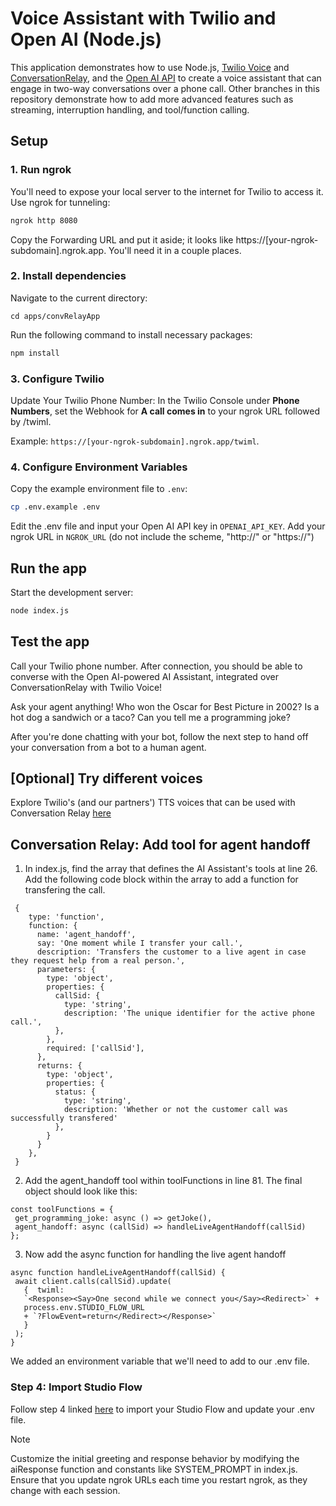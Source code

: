 # Voice Assistant with Twilio and Open AI (Node.js)

This application demonstrates how to use Node.js, [Twilio Voice](https://www.twilio.com/docs/voice) and [ConversationRelay](https://www.twilio.com/docs/voice/twiml/connect/conversationrelay), and the [Open AI API](https://docs.anthropic.com) to create a voice assistant that can engage in two-way conversations over a phone call. Other branches in this repository demonstrate how to add more advanced features such as streaming, interruption handling, and tool/function calling.


## Setup

### 1. Run ngrok

You'll need to expose your local server to the internet for Twilio to access it. Use ngrok for tunneling:

```bash
ngrok http 8080
```

Copy the Forwarding URL and put it aside; it looks like https://[your-ngrok-subdomain].ngrok.app. You'll need it in a couple places.

### 2. Install dependencies

Navigate to the current directory:
```
cd apps/convRelayApp
```
Run the following command to install necessary packages:

```bash
npm install
```

### 3. Configure Twilio

Update Your Twilio Phone Number: In the Twilio Console under **Phone Numbers**, set the Webhook for **A call comes in** to your ngrok URL followed by /twiml. 

Example: `https://[your-ngrok-subdomain].ngrok.app/twiml`.


### 4. Configure Environment Variables

Copy the example environment file to `.env`:

```bash
cp .env.example .env
```

Edit the .env file and input your Open AI API key in `OPENAI_API_KEY`. Add your ngrok URL in `NGROK_URL` (do not include the scheme, "http://" or "https://")

## Run the app

Start the development server:

```bash
node index.js
```

## Test the app

Call your Twilio phone number. After connection, you should be able to converse with the Open AI-powered AI Assistant, integrated over ConversationRelay with Twilio Voice!

Ask your agent anything! Who won the Oscar for Best Picture in 2002? Is a hot dog a sandwich or a taco? Can you tell me a programming joke? 

After you're done chatting with your bot, follow the next step to hand off your conversation from a bot to a human agent.

## [Optional] Try different voices

Explore Twilio's (and our partners') TTS voices that can be used with Conversation Relay [here](https://www.twilio.com/docs/voice/twiml/connect/conversationrelay#additional-tts-voices-available-for-conversationrelay)

## Conversation Relay: Add tool for agent handoff 

1. In index.js, find the array that defines the AI Assistant's tools at line 26.  Add the following code block within the array to add a function for transfering the call. 
```
 {
    type: 'function',
    function: {
      name: 'agent_handoff',
      say: 'One moment while I transfer your call.',
      description: 'Transfers the customer to a live agent in case they request help from a real person.',
      parameters: {
        type: 'object',
        properties: {
          callSid: {
            type: 'string',
            description: 'The unique identifier for the active phone call.',
          },
        },
        required: ['callSid'],
      },
      returns: {
        type: 'object',
        properties: {
          status: {
            type: 'string',
            description: 'Whether or not the customer call was successfully transfered'
          },
        }
      }
    },
 }  
 ```
 
 2. Add the agent_handoff tool within toolFunctions in line 81. The final object should look like this: 
 ```
 const toolFunctions = {
  get_programming_joke: async () => getJoke(),
  agent_handoff: async (callSid) => handleLiveAgentHandoff(callSid)
};
 ```

3. Now add the async function for handling the live agent handoff
 ```
async function handleLiveAgentHandoff(callSid) {
  await client.calls(callSid).update(
    {  twiml: 
    `<Response><Say>One second while we connect you</Say><Redirect>` +
    process.env.STUDIO_FLOW_URL
    + `?FlowEvent=return</Redirect></Response>`
    }
  );
}
 ```

 We added an environment variable that we'll need to add to our .env file.

 ### Step 4: Import Studio Flow
 Follow step 4 linked [here](https://github.com/awieber-twilio/FlexHackathon?tab=readme-ov-file#step-4-import-the-example-studio-flow) to import your Studio Flow and update your .env file.

> [!NOTE] 
> Customize the initial greeting and response behavior by modifying the aiResponse function and constants like SYSTEM_PROMPT in index.js.
> Ensure that you update ngrok URLs each time you restart ngrok, as they change with each session.
